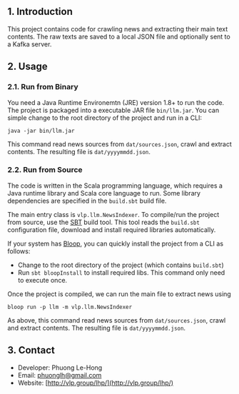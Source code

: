 ## 1. Introduction 

This project contains code for crawling news and extracting their main text contents. The raw texts 
are saved to a local JSON file and optionally sent to a Kafka server. 

## 2. Usage

### 2.1. Run from Binary

You need a Java Runtime Environemtn (JRE) version 1.8+ to run the code. The project is packaged into a executable JAR file `bin/llm.jar`. You can simple change to the root directory of the project and run in a CLI:

`java -jar bin/llm.jar`

This command read news sources from `dat/sources.json`, crawl and extract contents. The resulting file is `dat/yyyymmdd.json`. 

### 2.2. Run from Source

The code is written in the Scala programming language, which requires a Java runtime library and Scala core language to run. Some library dependencies are specified in the `build.sbt` build file. 

The main entry class is `vlp.llm.NewsIndexer`. To compile/run the project from source, use the [SBT](https://www.scala-sbt.org) build tool. This tool reads the `build.sbt` configuration file, download and install required libraries automatically. 

If your system has [Bloop](https://scalacenter.github.io/bloop/), you can quickly install the project from a CLI as follows:

- Change to the root directory of the project (which contains `build.sbt`)
- Run `sbt bloopInstall` to install required libs. This command only need to execute once.

Once the project is compiled, we can run the main file to extract news using

`bloop run -p llm -m vlp.llm.NewsIndexer` 

As above, this command read news sources from `dat/sources.json`, crawl and extract contents. The resulting file is `dat/yyyymmdd.json`. 

## 3. Contact
- Developer: Phuong Le-Hong
- Email: phuonglh@gmail.com
- Website: [http://vlp.group/lhp/](http://vlp.group/lhp/)

